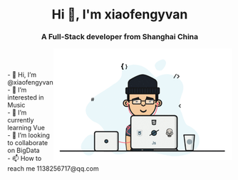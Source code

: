 <h1 align="center">Hi 👋, I'm xiaofengyvan </h1>
<h3 align="center">A Full-Stack developer from Shanghai China</h3>
<img align="right" alt="Coding" width="400" hight="300" src="程序员.gif"/></br></br></br>
- 👋 Hi, I’m @xiaofengyvan</br>
- 👀 I’m interested in Music</br>
- 🌱 I’m currently learning Vue</br>
- 💞️ I’m looking to collaborate on BigData</br>
- 📫 How to reach me 1138256717@qq.com</br>
<!---
xiaofengyvan/xiaofengyvan is a ✨ special ✨ repository because its `README.md` (this file) appears on your GitHub profile.
You can click the Preview link to take a look at your changes.
--->
